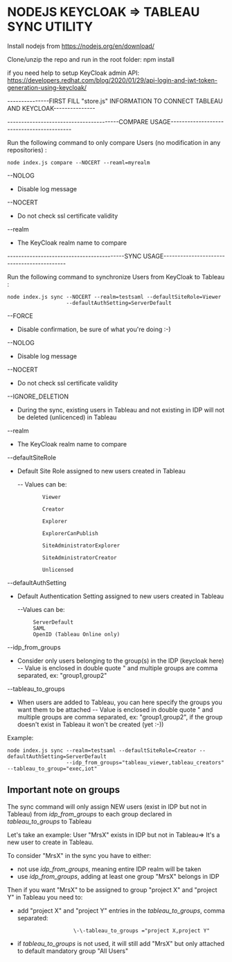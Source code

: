 # NODEJS KEYCLOAK => TABLEAU SYNC UTILITY

Install nodejs from https://nodejs.org/en/download/

Clone/unzip the repo and run in the root folder: npm install

if you need help to setup KeyCloak admin API: https://developers.redhat.com/blog/2020/01/29/api-login-and-jwt-token-generation-using-keycloak/

---------------FIRST FILL "store.js" INFORMATION TO CONNECT TABLEAU AND KEYCLOAK---------------

----------------------------------------COMPARE USAGE------------------------------------------

Run the following command to only compare Users (no modification in any repositories) :

    node index.js compare --NOCERT --reaml=myrealm

\-\-NOLOG 
 - Disable log message

\-\-NOCERT 
 - Do not check ssl certificate validity

\-\-realm 
- The KeyCloak realm name to compare

  
------------------------------------------SYNC USAGE-------------------------------------------

Run the following command to synchronize Users from KeyCloak to Tableau :

    node index.js sync --NOCERT --realm=testsaml --defaultSiteRole=Viewer 
                       --defaultAuthSetting=ServerDefault

\-\-FORCE 
- Disable confirmation, be sure of what you're doing :-)

\-\-NOLOG 
- Disable log message

\-\-NOCERT 
- Do not check ssl certificate validity

\-\-IGNORE_DELETION 
- During the sync, existing users in Tableau and not existing in IDP will not be deleted (unlicenced) in Tableau

\-\-realm 
- The KeyCloak realm name to compare

\-\-defaultSiteRole 
  - Default Site Role assigned to new users created in Tableau
  
    -- Values can be:

				Viewer

				Creator

				Explorer

				ExplorerCanPublish

				SiteAdministratorExplorer

				SiteAdministratorCreator

				Unlicensed

  

\-\-defaultAuthSetting 
 - Default Authentication Setting assigned to new users created in Tableau
	
	--Values can be:
			
			ServerDefault
			SAML
			OpenID (Tableau Online only)

\-\-idp_from_groups 
 - Consider only users belonging to the group(s) in the IDP (keycloak
   here)
   -- Value is enclosed in double quote " and multiple groups are comma separated, ex: "group1,group2"

 \-\-tableau_to_groups 
 - When users are added to Tableau, you can here specify the groups you want them to be attached
	-- Value is enclosed in double quote " and multiple groups are comma separated, ex: "group1,group2", if the group doesn't exist in Tableau it won't be created (yet :-))

Example:

    node index.js sync --realm=testsaml --defaultSiteRole=Creator --defaultAuthSetting=ServerDefault 
                       --idp_from_groups="tableau_viewer,tableau_creators" --tableau_to_group="exec,iot"

## Important note on groups

The sync command will only assign NEW users (exist in IDP but not in Tableau) from *idp_from_groups* to each group declared in *tableau_to_groups* to Tableau

Let's take an example: User "MrsX" exists in IDP but not in Tableau=> It's a new user to create in Tableau.

To consider "MrsX" in the sync you have to either: 
- not use *idp_from_groups*, meaning entire IDP realm will be taken
- use *idp_from_groups*, adding at least one group "MrsX" belongs in IDP

Then if you want "MrsX" to be assigned to group "project X" and "project Y" in Tableau you need to:

- add "project X" and "project Y" entries in the *tableau_to_groups*, comma separated: 
			
                        \-\-tableau_to_groups ="project X,project Y"
- if *tableau_to_groups* is not used, it will still add "MrsX" but only attached to default mandatory group "All Users"